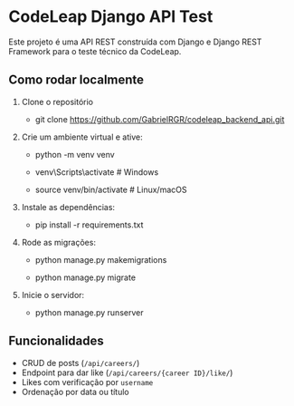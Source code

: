 # CodeLeap Django API Test

Este projeto é uma API REST construída com Django e Django REST Framework para o teste técnico da CodeLeap.

## Como rodar localmente 

1. Clone o repositório

   - git clone https://github.com/GabrielRGR/codeleap_backend_api.git

2. Crie um ambiente virtual e ative:

    - python -m venv venv

    - venv\Scripts\activate  # Windows

    - source venv/bin/activate  # Linux/macOS

3. Instale as dependências:

    - pip install -r requirements.txt

4. Rode as migrações:

    - python manage.py makemigrations

    - python manage.py migrate

5. Inicie o servidor:

    - python manage.py runserver

## Funcionalidades

- CRUD de posts (`/api/careers/`)
- Endpoint para dar like (`/api/careers/{career ID}/like/`)
- Likes com verificação por `username`
- Ordenação por data ou título
